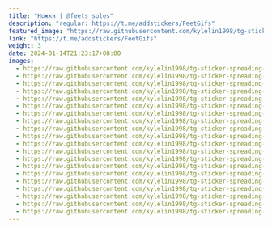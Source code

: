 ```yaml
---
title: "Ножки | @feets_soles"
description: "regular: https://t.me/addstickers/FeetGifs"
featured_image: "https://raw.githubusercontent.com/kylelin1998/tg-sticker-spreading-worldwide-images/main/img/2dc5bb87-7321-4d57-a430-98bfde3799d6.jpg"
link: "https://t.me/addstickers/FeetGifs"
weight: 3
date: 2024-01-14T21:23:17+08:00
images:
  - https://raw.githubusercontent.com/kylelin1998/tg-sticker-spreading-worldwide-images/main/img/2dc5bb87-7321-4d57-a430-98bfde3799d6.jpg
  - https://raw.githubusercontent.com/kylelin1998/tg-sticker-spreading-worldwide-images/main/img/5d63eb18-eb54-4a88-a106-af6f42b808a9.jpg
  - https://raw.githubusercontent.com/kylelin1998/tg-sticker-spreading-worldwide-images/main/img/b1f598f1-1bf5-4714-b83f-ae9ea9d562f6.jpg
  - https://raw.githubusercontent.com/kylelin1998/tg-sticker-spreading-worldwide-images/main/img/587a4225-000a-4136-a813-4648724bb542.jpg
  - https://raw.githubusercontent.com/kylelin1998/tg-sticker-spreading-worldwide-images/main/img/fa571067-78b1-41ba-9557-0cf706aec00c.jpg
  - https://raw.githubusercontent.com/kylelin1998/tg-sticker-spreading-worldwide-images/main/img/f7245c64-63a6-461e-b8dc-ee704584a681.jpg
  - https://raw.githubusercontent.com/kylelin1998/tg-sticker-spreading-worldwide-images/main/img/7a66573c-d783-43d9-b9d4-f0af82d725bf.jpg
  - https://raw.githubusercontent.com/kylelin1998/tg-sticker-spreading-worldwide-images/main/img/0693166e-4b0f-4d72-a4d2-9f8e88705f2b.jpg
  - https://raw.githubusercontent.com/kylelin1998/tg-sticker-spreading-worldwide-images/main/img/bcad41d5-7318-497c-9683-4353226954dc.jpg
  - https://raw.githubusercontent.com/kylelin1998/tg-sticker-spreading-worldwide-images/main/img/a4530de2-9168-4f06-90f3-d537e6aaf754.jpg
  - https://raw.githubusercontent.com/kylelin1998/tg-sticker-spreading-worldwide-images/main/img/ee75d098-c426-4594-812a-92fceee42f5d.jpg
  - https://raw.githubusercontent.com/kylelin1998/tg-sticker-spreading-worldwide-images/main/img/3734321d-60f8-4935-9122-f499992a5b5c.jpg
  - https://raw.githubusercontent.com/kylelin1998/tg-sticker-spreading-worldwide-images/main/img/cb3254f2-35a7-460f-b8e8-b7999865c7aa.jpg
  - https://raw.githubusercontent.com/kylelin1998/tg-sticker-spreading-worldwide-images/main/img/fd01526a-d062-423d-9daf-8b664c440fa5.jpg
  - https://raw.githubusercontent.com/kylelin1998/tg-sticker-spreading-worldwide-images/main/img/9de5dfe3-1dad-4c0c-af05-d6ec1204d9ac.jpg
  - https://raw.githubusercontent.com/kylelin1998/tg-sticker-spreading-worldwide-images/main/img/e6c7e92a-af26-4cc2-9443-927d7362c44c.jpg
  - https://raw.githubusercontent.com/kylelin1998/tg-sticker-spreading-worldwide-images/main/img/4e890811-afb1-4d84-8496-77a88679886a.jpg
  - https://raw.githubusercontent.com/kylelin1998/tg-sticker-spreading-worldwide-images/main/img/c721cdb5-d06e-48a4-9c23-310069d5a3c1.jpg
  - https://raw.githubusercontent.com/kylelin1998/tg-sticker-spreading-worldwide-images/main/img/33c691f4-aaaf-4dd6-b89c-b94df182d51a.jpg
  - https://raw.githubusercontent.com/kylelin1998/tg-sticker-spreading-worldwide-images/main/img/7fe6f1e3-94ba-4457-8dd1-d9a09bc626a1.jpg
---
```

